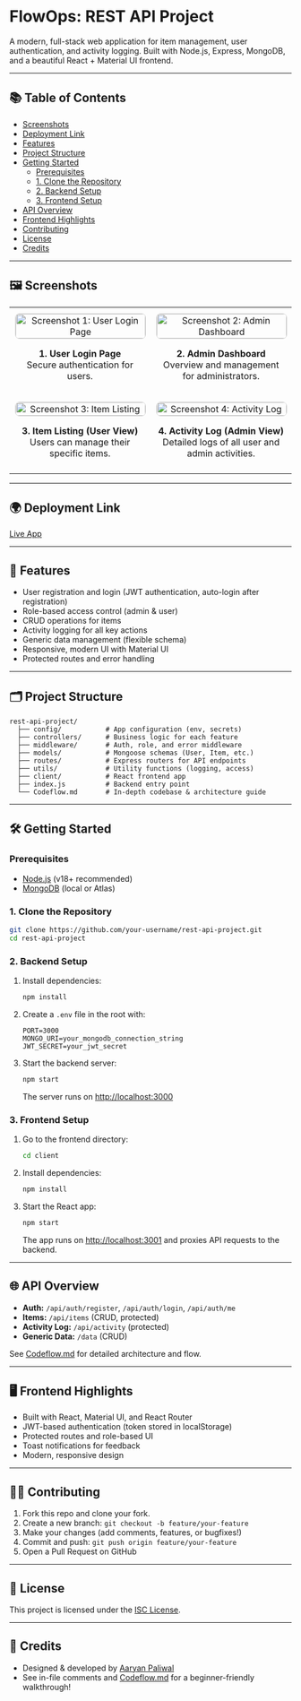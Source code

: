 # FlowOps: REST API Project

A modern, full-stack web application for item management, user authentication, and activity logging. Built with Node.js, Express, MongoDB, and a beautiful React + Material UI frontend.

---

## 📚 Table of Contents
- [Screenshots](#-screenshots)
- [Deployment Link](#-deployment-link)
- [Features](#-features)
- [Project Structure](#️-project-structure)
- [Getting Started](#️-getting-started)
  - [Prerequisites](#prerequisites)
  - [1. Clone the Repository](#1-clone-the-repository)
  - [2. Backend Setup](#2-backend-setup)
  - [3. Frontend Setup](#3-frontend-setup)
- [API Overview](#-api-overview)
- [Frontend Highlights](#️-frontend-highlights)
- [Contributing](#-contributing)
- [License](#-license)
- [Credits](#-credits)

---

## 🖼️ Screenshots

<table width="100%">
  <tr>
    <td align="center" width="50%" style="padding: 10px;">
      <img width="100%" alt="Screenshot 1: User Login Page" src="https://github.com/user-attachments/assets/10b7f4de-e842-474c-bcf1-d3676b3d75b4" style="border-radius: 8px; border: 1px solid #ddd;">
      <p><b>1. User Login Page</b><br>Secure authentication for users.</p>
    </td>
    <td align="center" width="50%" style="padding: 10px;">
      <img width="100%" alt="Screenshot 2: Admin Dashboard" src="https://github.com/user-attachments/assets/01d80ec7-8fce-4bff-9e17-701e057643b1" style="border-radius: 8px; border: 1px solid #ddd;">
      <p><b>2. Admin Dashboard</b><br>Overview and management for administrators.</p>
    </td>
  </tr>
  <tr>
    <td align="center" width="50%" style="padding: 10px;">
      <img width="100%" alt="Screenshot 3: Item Listing" src="https://github.com/user-attachments/assets/fbd9a7c7-9023-4147-a24d-ca792522835e" style="border-radius: 8px; border: 1px solid #ddd;">
      <p><b>3. Item Listing (User View)</b><br>Users can manage their specific items.</p>
    </td>
    <td align="center" width="50%" style="padding: 10px;">
      <img width="100%" alt="Screenshot 4: Activity Log" src="https://github.com/user-attachments/assets/3f13f4c7-c00b-439e-a6bd-105566fe7b54" style="border-radius: 8px; border: 1px solid #ddd;">
      <p><b>4. Activity Log (Admin View)</b><br>Detailed logs of all user and admin activities.</p>
    </td>
  </tr>
</table>

---

## 🌍 Deployment Link

[Live App](https://your-deployment-url.com)

---

## 🚀 Features
- User registration and login (JWT authentication, auto-login after registration)
- Role-based access control (admin & user)
- CRUD operations for items
- Activity logging for all key actions
- Generic data management (flexible schema)
- Responsive, modern UI with Material UI
- Protected routes and error handling

---

## 🗂️ Project Structure

```
rest-api-project/
  ├── config/           # App configuration (env, secrets)
  ├── controllers/      # Business logic for each feature
  ├── middleware/       # Auth, role, and error middleware
  ├── models/           # Mongoose schemas (User, Item, etc.)
  ├── routes/           # Express routers for API endpoints
  ├── utils/            # Utility functions (logging, access)
  ├── client/           # React frontend app
  ├── index.js          # Backend entry point
  └── Codeflow.md       # In-depth codebase & architecture guide
```

---

## 🛠️ Getting Started

### Prerequisites
- [Node.js](https://nodejs.org/) (v18+ recommended)
- [MongoDB](https://www.mongodb.com/) (local or Atlas)

### 1. Clone the Repository
```bash
git clone https://github.com/your-username/rest-api-project.git
cd rest-api-project
```

### 2. Backend Setup
1. Install dependencies:
   ```bash
   npm install
   ```
2. Create a `.env` file in the root with:
   ```env
   PORT=3000
   MONGO_URI=your_mongodb_connection_string
   JWT_SECRET=your_jwt_secret
   ```
3. Start the backend server:
   ```bash
   npm start
   ```
   The server runs on [http://localhost:3000](http://localhost:3000)

### 3. Frontend Setup
1. Go to the frontend directory:
   ```bash
   cd client
   ```
2. Install dependencies:
   ```bash
   npm install
   ```
3. Start the React app:
   ```bash
   npm start
   ```
   The app runs on [http://localhost:3001](http://localhost:3001) and proxies API requests to the backend.

---

## 🌐 API Overview

- **Auth:** `/api/auth/register`, `/api/auth/login`, `/api/auth/me`
- **Items:** `/api/items` (CRUD, protected)
- **Activity Log:** `/api/activity` (protected)
- **Generic Data:** `/data` (CRUD)

See [Codeflow.md](./Codeflow.md) for detailed architecture and flow.

---

## 🖥️ Frontend Highlights
- Built with React, Material UI, and React Router
- JWT-based authentication (token stored in localStorage)
- Protected routes and role-based UI
- Toast notifications for feedback
- Modern, responsive design

---

## 🧑‍💻 Contributing

1. Fork this repo and clone your fork.
2. Create a new branch: `git checkout -b feature/your-feature`
3. Make your changes (add comments, features, or bugfixes!)
4. Commit and push: `git push origin feature/your-feature`
5. Open a Pull Request on GitHub

---

## 📄 License

This project is licensed under the [ISC License](LICENSE).

---

## 🙌 Credits
- Designed & developed by [Aaryan Paliwal](https://www.linkedin.com/in/aaryan-paliwal/)
- See in-file comments and [Codeflow.md](./Codeflow.md) for a beginner-friendly walkthrough!
